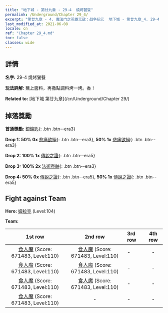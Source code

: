 ```yaml
---
title: "地下城 - 第廿九章 - 29-4  燒烤饕餮"
permalink: /Underground/Chapter 29_4/
excerpt: "第廿九章 - 4. 魔法门之英雄无敌：战争纪元  地下城 - 第廿九章_4. 29-4  燒烤饕餮"
last_modified_at: 2021-06-08
locale: cn
ref: "Chapter 29_4.md"
toc: false
classes: wide
---
```


## 詳情

 **名字:** 29-4  燒烤饕餮

 **玩法詳解:**       蘸上醬料，再撒點調料烤一烤。香！

 **Related to:** [地下城 第廿九章](/cn/Underground/Chapter 29/)

## 掉落獎勵

 **首通獎勵:** [銀鑰匙](/cn/Items/con_693/){: .btn .btn--era3}

 **Drop 1:** **50% 0x** [悲痛欲絕](/cn/Items/her_458/){: .btn .btn--era3}, **50% 1x** [悲痛欲絕](/cn/Items/her_458/){: .btn .btn--era3}

 **Drop 2:** **100% 1x** [傳說之證](/cn/Items/mat_102/){: .btn .btn--era5}

 **Drop 3:** **100% 2x** [法術卷軸](/cn/Items/con_694/){: .btn .btn--era3}

 **Drop 4:** **50% 0x** [傳說之證](/cn/Items/mat_102/){: .btn .btn--era5}, **50% 1x** [傳說之證](/cn/Items/mat_102/){: .btn .btn--era5}


## Fight against Team
 **Hero:** [姆拉克](/cn/heroes/Mullich/) (Level:104)

 **Team:**


  | 1st row | 2nd row | 3rd row | 4th row |
  |:----:|:----:|:----|:----:|
  | [食人魔](/cn/units/Ogre/) (Score: 671483, Level:110)  | [食人魔](/cn/units/Ogre/) (Score: 671483, Level:110)  | - | - |
  | [食人魔](/cn/units/Ogre/) (Score: 671483, Level:110)  | [食人魔](/cn/units/Ogre/) (Score: 671483, Level:110)  | - | - |
  | [食人魔](/cn/units/Ogre/) (Score: 671483, Level:110)  | [食人魔](/cn/units/Ogre/) (Score: 671483, Level:110)  | - | - |
  | [食人魔](/cn/units/Ogre/) (Score: 671483, Level:110)  | - | - | - |


